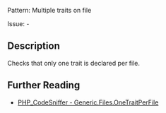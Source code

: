 Pattern: Multiple traits on file

Issue: -

## Description

Checks that only one trait is declared per file.

## Further Reading

* [PHP_CodeSniffer - Generic.Files.OneTraitPerFile](https://github.com/PHPCSStandards/PHP_CodeSniffer/blob/master/src/Standards/Generic/Sniffs/Files/OneTraitPerFileSniff.php)